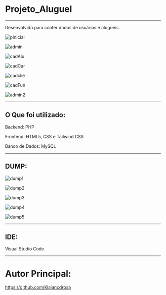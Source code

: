 # Projeto_Aluguel
-------------------------------------------------
Desenvolvido para conter dados de usuários e aluguéis.

![pInicial](https://github.com/Klaiancdrosa/Projeto_Aluguel/assets/103066223/25bbfc5c-b3aa-4e76-b065-672e02da4efe)

![admin](https://github.com/Klaiancdrosa/Projeto_Aluguel/assets/103066223/6ba828e5-2f7e-4488-9033-8f5912d42051)

![cadAlu](https://github.com/Klaiancdrosa/Projeto_Aluguel/assets/103066223/ba08bfaf-a114-4e70-8c9a-c2bbccc0b86e)

![cadCar](https://github.com/Klaiancdrosa/Projeto_Aluguel/assets/103066223/5327be06-b10b-4662-94fb-e1b4207a0691)

![cadclie](https://github.com/Klaiancdrosa/Projeto_Aluguel/assets/103066223/2fd3620e-87bc-45df-b9de-9619336800ad)

![cadFun](https://github.com/Klaiancdrosa/Projeto_Aluguel/assets/103066223/6dc01cd7-598a-4244-9e2d-5dcc472692fd)

![admin2](https://github.com/Klaiancdrosa/Projeto_Aluguel/assets/103066223/015c57ff-a8dd-494f-8725-c71e3b39a214)

---------------------------------------------------
## O Que foi utilizado:

Backend: PHP

Frontend: HTML5, CSS e Tailwind CSS

Banco de Dados: MySQL

---------------------------------------------------
## DUMP:

![dump1](https://github.com/Klaiancdrosa/Projeto_Aluguel/assets/103066223/99b5d309-fc74-4b6a-ba99-ca53833d1048)

![dump2](https://github.com/Klaiancdrosa/Projeto_Aluguel/assets/103066223/3c3f5d1b-481b-469e-996b-8511d2e66dad)

![dump3](https://github.com/Klaiancdrosa/Projeto_Aluguel/assets/103066223/f61fce7f-91d0-468f-ab39-c59293ef9642)

![dump4](https://github.com/Klaiancdrosa/Projeto_Aluguel/assets/103066223/7810edd3-6d0e-4b8f-9058-96cf5d7a7951)

![dump5](https://github.com/Klaiancdrosa/Projeto_Aluguel/assets/103066223/8eb5ebe7-0cbc-4ff0-8e44-e999211590ef)

---------------------------------------------------
## IDE:

Visual Studio Code

---------------------------------------------------
# Autor Principal:

https://github.com/Klaiancdrosa
